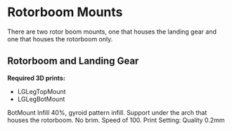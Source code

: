 # Rotorboom Mounts

There are two rotor boom mounts, one that houses the landing gear and one that houses the rotorboom only.

## Rotorboom and Landing Gear
**Required 3D prints:**
- LGLegTopMount
- LGLegBotMount

BotMount Infill 40%, gyroid pattern infill. Support under the arch that houses the rotorboom. No brim. Speed of 100. Print Setting: Quality 0.2mm
